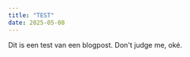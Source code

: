 ```yaml
---
title: "TEST"
date: 2025-05-08
---
```

<p>Dit is een test van een blogpost. Don't judge me, oké. </p>

